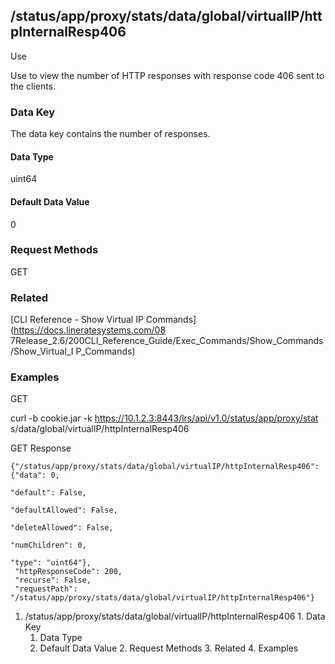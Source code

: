 ## /status/app/proxy/stats/data/global/virtualIP/httpInternalResp406

Use

Use to view the number of HTTP responses with response code 406 sent to the
clients.

### Data Key

The data key contains the number of responses.

#### Data Type

uint64

#### Default Data Value

0

### Request Methods

GET

### Related

[CLI Reference - Show Virtual IP Commands](https://docs.lineratesystems.com/08
7Release_2.6/200CLI_Reference_Guide/Exec_Commands/Show_Commands/Show_Virtual_I
P_Commands)

### Examples

GET

curl -b cookie.jar -k https://10.1.2.3:8443/lrs/api/v1.0/status/app/proxy/stat
s/data/global/virtualIP/httpInternalResp406

GET Response

    
    {"/status/app/proxy/stats/data/global/virtualIP/httpInternalResp406": {"data": 0,
                                                                            "default": False,
                                                                            "defaultAllowed": False,
                                                                            "deleteAllowed": False,
                                                                            "numChildren": 0,
                                                                            "type": "uint64"},
     "httpResponseCode": 200,
     "recurse": False,
     "requestPath": "/status/app/proxy/stats/data/global/virtualIP/httpInternalResp406"}
    

  1. /status/app/proxy/stats/data/global/virtualIP/httpInternalResp406
    1. Data Key
      1. Data Type
      2. Default Data Value
    2. Request Methods
    3. Related
    4. Examples

